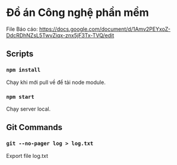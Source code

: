 # Đồ án Công nghệ phần mềm
File Báo cáo: https://docs.google.com/document/d/1Amv2PEYxoZ-DdcRDhNZsL5TwvZiqx-znx5jF3Tx-TVQ/edit
## Scripts

### `npm install`
Chạy khi mới pull về để tải node module.
### `npm start`
Chạy server local.

## Git Commands

### `git --no-pager log > log.txt`
Export file log.txt
